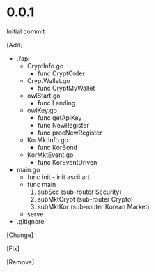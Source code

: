 # 0.0.1

<p>Initial commit</p>

[Add]
- ./api
  - CryptInfo.go
    - func CryptOrder
  - CryptWallet.go
    - func CryptMyWallet
  - owlStart.go
    - func Landing
  - owlKey.go
    - func getApiKey
    - func NewRegister
    - func procNewRegister
  - KorMktInfo.go
    - func KorBond
  - KorMktEvent.go
    - func KorEventDriven
- main.go
  - func init - init ascii art
  - func main 
    1. subSec (sub-router Security)
    2. subMktCrypt (sub-router Crypto)
    3. subMktKor (sub-router Korean Market)
  - serve
- .gitignore

[Change]

[Fix]

[Remove]